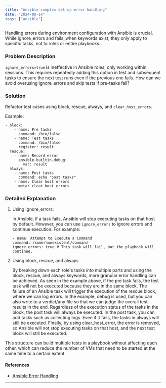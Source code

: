```yaml
---
title: "Ansible complex set up error handling"
date: "2024-08-14"
tags: ["ansible"]
---
```


Handling errors during environment configuration with Ansible is crucial. While ignore_errors and fails_when keywords exist, they only apply to specific tasks, not to roles or entire playbooks.

### Problem Description

`ignore_errors=true` is ineffective in Ansible roles, only working within sessions. This requires repeatedly adding this option in test and subsequent tasks to ensure the next test runs even if the previous one fails. How can we avoid overusing ignore_errors and skip tests if pre-tasks fail?

### Solution

 Refactor test cases using block, rescue, always, and `clear_host_errors`.

Example:

```ansible
- block:
    - name: Pre tasks
      command: /bin/false
    - name: Test tasks
      command: /bin/false
      register: result
  rescue:
    - name: Record error
      ansible.builtin.debug:
        var: result
  always:
    - name: Post tasks
      command: echo "post tasks"
    - name: Clear host errors
      meta: clear_host_errors
```

### Detailed Explanation

1. Using ignore_errors:

    In Ansible, if a task fails, Ansible will stop executing tasks on that host by default. However, you can use `ignore_errors` to ignore errors and continue execution. For example:

    ```ansible
    - name: Attempt to Execute a Command
    command: /some/nonexistent/command
    ignore_errors: true # This task will fail, but the playbook will continue.
    ```

1. Using block, rescue, and always

    By breaking down each role's tasks into multiple parts and using the block, rescue, and always keywords, more granular error handling can be achieved. As seen in the example above, if the pre task fails, the test task will not be executed because they are in the same block. The failure of an Ansible task will trigger the execution of the rescue block, where we can log errors. In the example, debug is used, but you can also write to a verdict/any file so that we can judge the overall test results in the end. Regardless of the execution status of the tasks in the block, the post task will always be executed. In the post task, you can add tasks such as collecting logs. Even if it fails, the tasks in always will still be executed. Finally, by using clear_host_error, the error is removed, so Ansible will not stop executing tasks on that host, and the next test block will still be executed.

This structure can build multiple tests in a playbook without affecting each other, which can reduce the number of VMs that need to be started at the same time to a certain extent.

#### References

- [Ansible Error Handling](https://docs.ansible.com/ansible/latest/playbook_guide/playbooks_error_handling.html)

---
